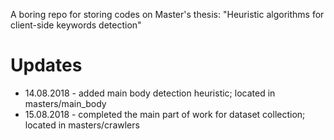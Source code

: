 A boring repo for storing codes on Master's thesis: "Heuristic algorithms for client-side keywords detection"

# Updates

- 14.08.2018 - added main body detection heuristic; located in masters/main_body
- 15.08.2018 - completed the main part of work for dataset collection; located in masters/crawlers
